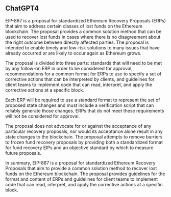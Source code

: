 ## ChatGPT4

EIP-867 is a proposal for standardized Ethereum Recovery Proposals (ERPs) that aim to address certain classes of lost funds on the Ethereum blockchain. The proposal provides a common solution method that can be used to recover lost funds in cases where there is no disagreement about the right outcome between directly affected parties. The proposal is intended to enable timely and low-risk solutions to many issues that have already occurred or are likely to occur again as Ethereum grows.

The proposal is divided into three parts: standards that will need to be met by any follow-on ERP in order to be considered for approval, recommendations for a common format for ERPs to use to specify a set of corrective actions that can be interpreted by clients, and guidelines for client teams to implement code that can read, interpret, and apply the corrective actions at a specific block.

Each ERP will be required to use a standard format to represent the set of proposed state changes and must include a verification script that can reliably generate those changes. ERPs that do not meet these requirements will not be considered for approval.

The proposal does not advocate for or against the acceptance of any particular recovery proposals, nor would its acceptance alone result in any state changes to the blockchain. The proposal attempts to remove barriers to frozen fund recovery proposals by providing both a standardized format for fund recovery EIPs and an objective standard by which to measure future proposals.

In summary, EIP-867 is a proposal for standardized Ethereum Recovery Proposals that aim to provide a common solution method to recover lost funds on the Ethereum blockchain. The proposal provides guidelines for the format and content of ERPs and guidelines for client teams to implement code that can read, interpret, and apply the corrective actions at a specific block.
